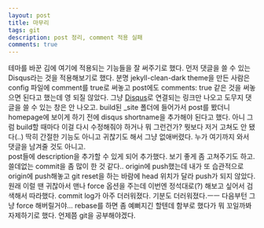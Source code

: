 ```yaml
---
layout: post
title: 마무리
tags: git
description: post 정리, comment 적용 실패
comments: true
---
```

테마를 바꾼 김에 여기에 적용되는 기능들을 잘 써주기로 했다. 먼저 댓글을 쓸 수 있는 Disqus라는 것을 적용해보기로 했다. 분명 jekyll-clean-dark theme을 만든 사람은 config 파일에 comment를 true로 써놓고 post에도 comments: true 같은 것을 써놓으면 된다고 했는데 영 되질 않았다. 그냥 [Disqus](http://disqus.com)로 연결되는 링크만 나오고 도무지 댓글을 쓸 수 있는 창은 안 나오고. build된 \_site 폴더에 들어가서 post를 봤더니 homepage에 보이게 하기 전에 disqus shortname을 추가해야 된다고 했다. 아니 그럼 build할 때마다 이걸 다시 수정해줘야 하거나 뭐 그런건가? 뭣보다 저거 고쳐도 안 됐다(..) 딱히 간절한 기능도 아니고 귀찮기도 해서 그냥 없애버렸다. 누가 여기까지 와서 댓글을 남겨줄 것도 아니고.<br>
post들에 description을 추가할 수 있게 되어 추가했다. 보기 좋게 좀 고쳐주기도 하고. 쓸데없는 commit을 좀 많이 한 것 같다.. origin에 push했는데 내가 또 습관적으로 origin에 push해놓고 git reset을 하는 바람에 head 위치가 달라 push가 되지 않았다. 원래 이럴 땐 귀찮아서 맨나 force 옵션을 주는데 이번엔 정석대로(?) 해보고 싶어서 검색해서 따라했다. commit log가 아주 더러워졌다. 기분도 더러워졌다.ㅡㅡ 다음부턴 그냥 force 해버릴거야... rebase를 하면 좀 예뻐지긴 할텐데 함부로 했다가 뭐 꼬일까봐 자제하기로 했다. 언제쯤 git을 공부해야겠다.

